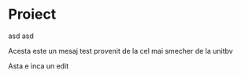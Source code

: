 # Proiect
 asd
asd


Acesta este un mesaj test provenit de la cel mai smecher de la unitbv


Asta e inca un edit